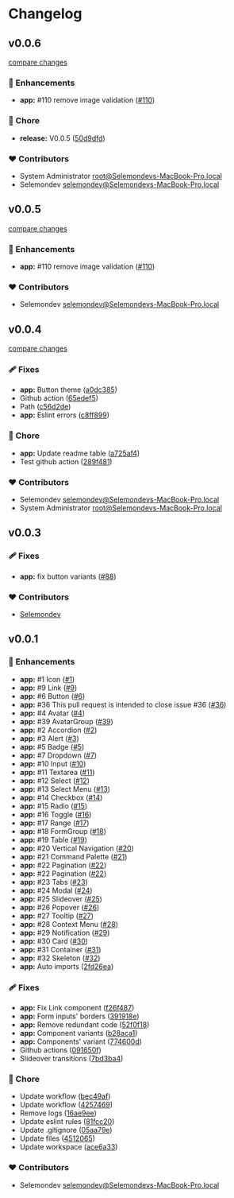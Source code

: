 # Changelog


## v0.0.6

[compare changes](https://github.com/selemondev/nuxt-ui-vue/compare/v0.0.5...v0.0.6)

### 🚀 Enhancements

- **app:** #110 remove image validation ([#110](https://github.com/selemondev/nuxt-ui-vue/issues/110))

### 🏡 Chore

- **release:** V0.0.5 ([50d9dfd](https://github.com/selemondev/nuxt-ui-vue/commit/50d9dfd))

### ❤️ Contributors

- System Administrator <root@Selemondevs-MacBook-Pro.local>
- Selemondev <selemondev@Selemondevs-MacBook-Pro.local>

## v0.0.5

[compare changes](https://github.com/selemondev/nuxt-ui-vue/compare/v0.0.5...v0.0.5)

### 🚀 Enhancements

- **app:** #110 remove image validation ([#110](https://github.com/selemondev/nuxt-ui-vue/issues/110))

### ❤️ Contributors

- Selemondev <selemondev@Selemondevs-MacBook-Pro.local>

## v0.0.4

[compare changes](https://github.com/selemondev/nuxtlabs-ui-vue/compare/v0.1.7...v0.0.4)

### 🩹 Fixes

- **app:** Button theme ([a0dc385](https://github.com/selemondev/nuxtlabs-ui-vue/commit/a0dc385))
- Github action ([65edef5](https://github.com/selemondev/nuxtlabs-ui-vue/commit/65edef5))
- Path ([c56d2de](https://github.com/selemondev/nuxtlabs-ui-vue/commit/c56d2de))
- **app:** Eslint errors ([c8ff899](https://github.com/selemondev/nuxtlabs-ui-vue/commit/c8ff899))

### 🏡 Chore

- **app:** Update readme table ([a725af4](https://github.com/selemondev/nuxtlabs-ui-vue/commit/a725af4))
- Test github action ([289f481](https://github.com/selemondev/nuxtlabs-ui-vue/commit/289f481))

### ❤️  Contributors

- Selemondev <selemondev@Selemondevs-MacBook-Pro.local>
- System Administrator <root@Selemondevs-MacBook-Pro.local>

## v0.0.3

### 🩹 Fixes

- **app:** fix button variants ([#88](https://github.com/selemondev/nuxtlabs-ui-vue/pull/88))

### ❤️  Contributors

- [Selemondev](https://github.com/selemondev)

## v0.0.1


### 🚀 Enhancements

- **app:** #1 Icon ([#1](https://github.com/selemondev/nuxtlabs-ui-vue/issues/1))
- **app:** #9 Link ([#9](https://github.com/selemondev/nuxtlabs-ui-vue/issues/9))
- **app:** #6 Button ([#6](https://github.com/selemondev/nuxtlabs-ui-vue/issues/6))
- **app:** #36 This pull request is intended to close issue #36 ([#36](https://github.com/selemondev/nuxtlabs-ui-vue/issues/36))
- **app:** #4 Avatar ([#4](https://github.com/selemondev/nuxtlabs-ui-vue/issues/4))
- **app:** #39 AvatarGroup ([#39](https://github.com/selemondev/nuxtlabs-ui-vue/issues/39))
- **app:** #2 Accordion ([#2](https://github.com/selemondev/nuxtlabs-ui-vue/issues/2))
- **app:** #3 Alert ([#3](https://github.com/selemondev/nuxtlabs-ui-vue/issues/3))
- **app:** #5 Badge ([#5](https://github.com/selemondev/nuxtlabs-ui-vue/issues/5))
- **app:** #7 Dropdown ([#7](https://github.com/selemondev/nuxtlabs-ui-vue/issues/7))
- **app:** #10 Input ([#10](https://github.com/selemondev/nuxtlabs-ui-vue/issues/10))
- **app:** #11 Textarea ([#11](https://github.com/selemondev/nuxtlabs-ui-vue/issues/11))
- **app:** #12 Select ([#12](https://github.com/selemondev/nuxtlabs-ui-vue/issues/12))
- **app:** #13 Select Menu ([#13](https://github.com/selemondev/nuxtlabs-ui-vue/issues/13))
- **app:** #14 Checkbox ([#14](https://github.com/selemondev/nuxtlabs-ui-vue/issues/14))
- **app:** #15 Radio ([#15](https://github.com/selemondev/nuxtlabs-ui-vue/issues/15))
- **app:** #16 Toggle ([#16](https://github.com/selemondev/nuxtlabs-ui-vue/issues/16))
- **app:** #17 Range ([#17](https://github.com/selemondev/nuxtlabs-ui-vue/issues/17))
- **app:** #18 FormGroup ([#18](https://github.com/selemondev/nuxtlabs-ui-vue/issues/18))
- **app:** #19 Table ([#19](https://github.com/selemondev/nuxtlabs-ui-vue/issues/19))
- **app:** #20 Vertical Navigation ([#20](https://github.com/selemondev/nuxtlabs-ui-vue/issues/20))
- **app:** #21 Command Palette ([#21](https://github.com/selemondev/nuxtlabs-ui-vue/issues/21))
- **app:** #22 Pagination ([#22](https://github.com/selemondev/nuxtlabs-ui-vue/issues/22))
- **app:** #22 Pagination ([#22](https://github.com/selemondev/nuxtlabs-ui-vue/issues/22))
- **app:** #23 Tabs ([#23](https://github.com/selemondev/nuxtlabs-ui-vue/issues/23))
- **app:** #24 Modal ([#24](https://github.com/selemondev/nuxtlabs-ui-vue/issues/24))
- **app:** #25 Slideover ([#25](https://github.com/selemondev/nuxtlabs-ui-vue/issues/25))
- **app:** #26 Popover ([#26](https://github.com/selemondev/nuxtlabs-ui-vue/issues/26))
- **app:** #27 Tooltip ([#27](https://github.com/selemondev/nuxtlabs-ui-vue/issues/27))
- **app:** #28 Context Menu ([#28](https://github.com/selemondev/nuxtlabs-ui-vue/issues/28))
- **app:** #29 Notification ([#29](https://github.com/selemondev/nuxtlabs-ui-vue/issues/29))
- **app:** #30 Card ([#30](https://github.com/selemondev/nuxtlabs-ui-vue/issues/30))
- **app:** #31 Container ([#31](https://github.com/selemondev/nuxtlabs-ui-vue/issues/31))
- **app:** #32 Skeleton ([#32](https://github.com/selemondev/nuxtlabs-ui-vue/issues/32))
- **app:** Auto imports ([2fd26ea](https://github.com/selemondev/nuxtlabs-ui-vue/commit/2fd26ea))

### 🩹 Fixes

- **app:** Fix Link component ([f26f487](https://github.com/selemondev/nuxtlabs-ui-vue/commit/f26f487))
- **app:** Form inputs' borders ([391918e](https://github.com/selemondev/nuxtlabs-ui-vue/commit/391918e))
- **app:** Remove redundant code ([52f0f18](https://github.com/selemondev/nuxtlabs-ui-vue/commit/52f0f18))
- **app:** Component variants ([b28aca1](https://github.com/selemondev/nuxtlabs-ui-vue/commit/b28aca1))
- **app:** Components' variant ([774600d](https://github.com/selemondev/nuxtlabs-ui-vue/commit/774600d))
- Github actions ([091650f](https://github.com/selemondev/nuxtlabs-ui-vue/commit/091650f))
- Slideover transitions ([7bd3ba4](https://github.com/selemondev/nuxtlabs-ui-vue/commit/7bd3ba4))

### 🏡 Chore

- Update workflow ([bec49af](https://github.com/selemondev/nuxtlabs-ui-vue/commit/bec49af))
- Update workflow ([4257469](https://github.com/selemondev/nuxtlabs-ui-vue/commit/4257469))
- Remove logs ([16ae9ee](https://github.com/selemondev/nuxtlabs-ui-vue/commit/16ae9ee))
- Update eslint rules ([81fcc20](https://github.com/selemondev/nuxtlabs-ui-vue/commit/81fcc20))
- Update .gitignore ([05aa79e](https://github.com/selemondev/nuxtlabs-ui-vue/commit/05aa79e))
- Update files ([4512065](https://github.com/selemondev/nuxtlabs-ui-vue/commit/4512065))
- Update workspace ([ace6a33](https://github.com/selemondev/nuxtlabs-ui-vue/commit/ace6a33))

### ❤️  Contributors

- Selemondev <selemondev@Selemondevs-MacBook-Pro.local>

